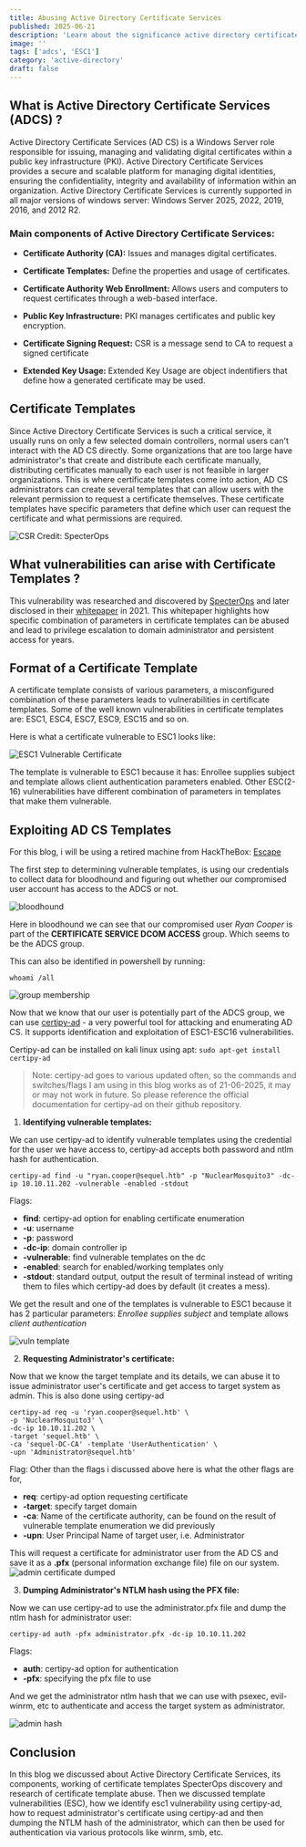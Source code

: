 ```yaml
---
title: Abusing Active Directory Certificate Services
published: 2025-06-21
description: 'Learn about the significance active directory certificates in pentesting, abusing ADCS and ESC1 attack.'
image: ''
tags: ['adcs', 'ESC1']
category: 'active-directory'
draft: false
---
```

## What is Active Directory Certificate Services (ADCS) ?

Active Directory Certificate Services (AD CS) is a Windows Server role responsible for issuing, managing and validating digital certificates within a public key infrastructure (PKI). Active Directory Certificate Services provides a secure and scalable platform for managing digital identities, ensuring the confidentiality, integrity and availability of information within an organization. Active Directory Certificate Services is currently supported in all major versions of windows server: Windows Server 2025, 2022, 2019, 2016, and 2012 R2.

### Main components of Active Directory Certificate Services:

- **Certificate Authority (CA):** Issues and manages digital certificates.

- **Certificate Templates:** Define the properties and usage of certificates.

- **Certificate Authority Web Enrollment:** Allows users and computers to request certificates through a web-based interface.

- **Public Key Infrastructure:** PKI manages certificates and public key encryption.

- **Certificate Signing Request:** CSR is a message send to CA to request a signed certificate

- **Extended Key Usage:** Extended Key Usage are object indentifiers that define how a generated certificate may be used.

## Certificate Templates

Since Active Directory Certificate Services is such a critical service, it usually runs on only a few selected domain controllers, normal users can't interact with the AD CS directly. Some organizations that are too large have administrator's that create and distribute each certificate manually, distributing certificates manually to each user is not feasible in larger organizations. This is where certificate templates come into action, AD CS administrators can create several templates that can allow users with the relevant permission to request a certificate themselves. These certificate templates have specific parameters that define which user can request the certificate and what permissions are required.

![CSR](./images/adcs-abuse/csr-1.png)
Credit: SpecterOps

## What vulnerabilities can arise with Certificate Templates ?

This vulnerability was researched and discovered by [SpecterOps](https://specterops.io/) and later disclosed in their [whitepaper](https://specterops.io/wp-content/uploads/sites/3/2022/06/Certified_Pre-Owned.pdf) in 2021. This whitepaper highlights how specific combination of parameters in certificate templates can be abused and lead to privilege escalation to domain administrator and persistent access for years.

## Format of a Certificate Template

A certificate template consists of various parameters, a misconfigured combination of these parameters leads to vulnerabilities in certificate templates. Some of the well known vulnerabilities in certificate templates are: ESC1, ESC4, ESC7, ESC9, ESC15 and so on.

Here is what a certificate vulnerable to ESC1 looks like:

![ESC1 Vulnerable Certificate](./images/adcs-abuse/esc1.png)

The template is vulnerable to ESC1 because it has: Enrollee supplies subject and template allows client authentication parameters enabled. 
Other ESC(2-16) vulnerabilities have different combination of parameters in templates that make them vulnerable.

## Exploiting AD CS Templates

For this blog, i will be using a retired machine from HackTheBox: [Escape](https://app.hackthebox.com/machines/531)

The first step to determining vulnerable templates, is using our credentials to collect data for bloodhound and figuring out whether our compromised user account has access to the ADCS or not.

![bloodhound](./images/adcs-abuse/bloohound.png)

Here in bloodhound we can see that our compromised user *Ryan Cooper* is part of the **CERTIFICATE SERVICE DCOM ACCESS** group. Which seems to be the ADCS group.

This can also be identified in powershell by running:

```
whoami /all
```

![group membership](./images/adcs-abuse/priv1.png)

Now that we know that our user is potentially part of the ADCS group, we can use [certipy-ad](https://github.com/ly4k/Certipy) - a very powerful tool for attacking and enumerating AD CS. It supports identification and exploitation of ESC1-ESC16 vulnerabilities.

Certipy-ad can be installed on kali linux using apt: `sudo apt-get install certipy-ad`

> Note: certipy-ad goes to various updated often, so the commands and switches/flags I am using in this blog works as of 21-06-2025, it may or may not work in future. So please reference the official documentation for certipy-ad on their github repository.

1. **Identifying vulnerable templates:**

We can use certipy-ad to identify vulnerable templates using the credential for the user we have access to, certipy-ad accepts both password and ntlm hash for authentication.

```
certipy-ad find -u "ryan.cooper@sequel.htb" -p "NuclearMosquito3" -dc-ip 10.10.11.202 -vulnerable -enabled -stdout
```

Flags:
- **find**: certipy-ad option for enabling certificate enumeration
- **-u**: username
- **-p**: password
- **-dc-ip**: domain controller ip
- **-vulnerable**: find vulnerable templates on the dc
- **-enabled**: search for enabled/working templates only
- **-stdout**: standard output, output the result of terminal instead of writing them to files which certipy-ad does by default (it creates a mess).

We get the result and one of the templates is vulnerable to ESC1 because it has 2 particular parameters: *Enrollee supplies subject* and template allows *client authentication*

![vuln template](./images/adcs-abuse/vuln_template.png)

2. **Requesting Administrator's certificate:**

Now that we know the target template and its details, we can abuse it to issue administrator user's certificate and get access to target system as admin. This is also done using certipy-ad

```
certipy-ad req -u 'ryan.cooper@sequel.htb' \
-p 'NuclearMosquito3' \
-dc-ip 10.10.11.202 \
-target 'sequel.htb' \
-ca 'sequel-DC-CA' -template 'UserAuthentication' \
-upn 'Administrator@sequel.htb'
```

Flag:
Other than the flags i discussed above here is what the other flags are for,
- **req**: certipy-ad option requesting certificate
- **-target**: specify target domain
- **-ca**: Name of the certificate authority, can be found on the result of vulnerable template enumeration we did previously
- **-upn**: User Principal Name of target user, i.e. Administrator

This will request a certificate for administrator user from the AD CS and save it as a **.pfx** (personal information exchange file) file on our system.
![admin certificate dumped](./images/adcs-abuse/admin_cert.png)

3. **Dumping Administrator's NTLM hash using the PFX file:**

Now we can use certipy-ad to use the administrator.pfx file and dump the ntlm hash for administrator user:

```
certipy-ad auth -pfx administrator.pfx -dc-ip 10.10.11.202
```

Flags:
- **auth**: certipy-ad option for authentication
- **-pfx**: specifying the pfx file to use

And we get the administrator ntlm hash that we can use with psexec, evil-winrm, etc to authenticate and access the target system as administrator.

![admin hash](./images/adcs-abuse/admin_hash.png)

## Conclusion
In this blog we discussed about Active Directory Certificate Services, its components, working of certificate templates SpecterOps discovery and research of certificate template abuse. Then we discussed template vulnerabilities (ESC), how we identify esc1 vulnerability using certipy-ad, how to request administrator's certificate using certipy-ad and then dumping the NTLM hash of the administrator, which can then be used for authentication via various protocols like winrm, smb, etc.
